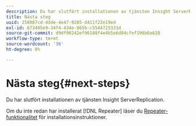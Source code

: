 ```yaml
---
description: Du har slutfört installationen av tjänsten Insight ServerReplication.
title: Nästa steg
uuid: 258087cd-4dde-4e47-9285-d411f22e19ed
exl-id: 673405e9-34f4-434e-865b-c5544725331d
source-git-commit: d9df90242ef96188f4e4b5e6d04cfef196b0a628
workflow-type: tm+mt
source-wordcount: '36'
ht-degree: 0%

---
```


# Nästa steg{#next-steps}

Du har slutfört installationen av tjänsten Insight ServerReplication.

Om du inte redan har installerat [!DNL Repeater] läser du [Repeater-funktionalitet](../../../home/c-inst-svr/c-rptr-fntly/c-rptr-fntly.md#concept-78613328ece345b2937cd6e43d7f31f2) för installationsinstruktioner.
